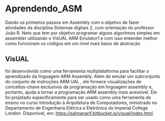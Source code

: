 # Aprendendo_ASM
Dando os primeiros passos em Assembly com o objetivo de fazer atividades da disciplina Sistemas digitais 2, com orientação do professor João R. Neto que tem por objetivo programar alguns algoritmos simples em assembler utilizando o VisUAL ARM Emulator1 e com isso entender melhor como funcionam os códigos em um nível mais baixo  de abstração
<br>

## VisUAL
foi desenvolvido como uma ferramenta multiplataforma para facilitar o aprendizado da linguagem ARM Assembly. Além de emular um subconjunto do conjunto de instruções ARM UAL , ele fornece visualizações de conceitos-chave exclusivos da programação em linguagem assembly e, portanto, ajuda a tornar a programação ARM assembly mais acessível.
Ele foi projetado especificamente para ser usado como uma ferramenta de ensino no curso Introdução à Arquitetura de Computadores, ministrado no Departamento de Engenharia Elétrica e Eletrônica do Imperial College London. Disponível, em: https://salmanarif.bitbucket.io/visual/index.html.

